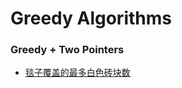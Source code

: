 <div>

# Greedy Algorithms
</div>

### Greedy + Two Pointers

- [毯子覆盖的最多白色砖块数](https://leetcode.cn/problems/maximum-white-tiles-covered-by-a-carpet/solutions/1538680/tan-zi-fu-gai-de-zui-duo-bai-se-zhuan-ku-odli/)
